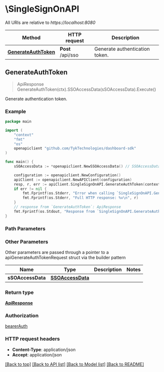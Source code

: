 # \SingleSignOnAPI

All URIs are relative to *https://localhost:8080*

Method | HTTP request | Description
------------- | ------------- | -------------
[**GenerateAuthToken**](SingleSignOnAPI.md#GenerateAuthToken) | **Post** /api/sso | Generate authentication token.



## GenerateAuthToken

> ApiResponse GenerateAuthToken(ctx).SSOAccessData(sSOAccessData).Execute()

Generate authentication token.



### Example

```go
package main

import (
	"context"
	"fmt"
	"os"
	openapiclient "github.com/TykTechnologies/dashboard-sdk"
)

func main() {
	sSOAccessData := *openapiclient.NewSSOAccessData() // SSOAccessData |  (optional)

	configuration := openapiclient.NewConfiguration()
	apiClient := openapiclient.NewAPIClient(configuration)
	resp, r, err := apiClient.SingleSignOnAPI.GenerateAuthToken(context.Background()).SSOAccessData(sSOAccessData).Execute()
	if err != nil {
		fmt.Fprintf(os.Stderr, "Error when calling `SingleSignOnAPI.GenerateAuthToken``: %v\n", err)
		fmt.Fprintf(os.Stderr, "Full HTTP response: %v\n", r)
	}
	// response from `GenerateAuthToken`: ApiResponse
	fmt.Fprintf(os.Stdout, "Response from `SingleSignOnAPI.GenerateAuthToken`: %v\n", resp)
}
```

### Path Parameters



### Other Parameters

Other parameters are passed through a pointer to a apiGenerateAuthTokenRequest struct via the builder pattern


Name | Type | Description  | Notes
------------- | ------------- | ------------- | -------------
 **sSOAccessData** | [**SSOAccessData**](SSOAccessData.md) |  | 

### Return type

[**ApiResponse**](ApiResponse.md)

### Authorization

[bearerAuth](../README.md#bearerAuth)

### HTTP request headers

- **Content-Type**: application/json
- **Accept**: application/json

[[Back to top]](#) [[Back to API list]](../README.md#documentation-for-api-endpoints)
[[Back to Model list]](../README.md#documentation-for-models)
[[Back to README]](../README.md)

